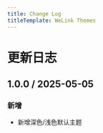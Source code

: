 ```yaml
---
title: Change Log
titleTemplate: WeLink Themes
---
```


# 更新日志

## 1.0.0 / 2025-05-05

### 新增

- 新增深色/浅色默认主题
